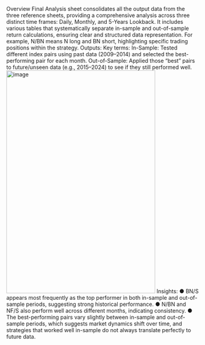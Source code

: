 Overview 
Final Analysis sheet consolidates all the output data from the three reference sheets, providing a comprehensive analysis across three distinct time frames: Daily, Monthly, and 5-Years Lookback. 
It includes various tables that systematically separate in-sample and out-of-sample return calculations, ensuring clear and 
structured data representation. For example, N/BN means N long and BN short, highlighting specific 
trading positions within the strategy. 
Outputs: 
Key terms: 
In-Sample: Tested different index pairs using past data (2009–2014) and selected the 
best-performing pair for each month. 
Out-of-Sample: Applied those “best” pairs to future/unseen data (e.g., 2015–2024) to see if 
they still performed well. 
<img width="390" height="584" alt="image" src="https://github.com/user-attachments/assets/bb78c214-7b71-4ed0-af01-8fa92cf7a589" />
Insights: 
● BN/S appears most frequently as the top performer in both in-sample and out-of-sample 
periods, suggesting strong historical performance. 
● N/BN and NF/S also perform well across different months, indicating consistency. 
● The best-performing pairs vary slightly between in-sample and out-of-sample periods, which 
suggests market dynamics shift over time, and strategies that worked well in-sample do not 
always translate perfectly to future data. 

